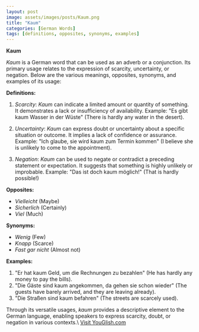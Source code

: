 ```yaml
---
layout: post
image: assets/images/posts/Kaum.png
title: "Kaum"
categories: [German Words]
tags: [definitions, opposites, synonyms, examples]
---
```


**Kaum**

*Kaum* is a German word that can be used as an adverb or a conjunction. Its primary usage relates to the expression of scarcity, uncertainty, or negation. Below are the various meanings, opposites, synonyms, and examples of its usage:

**Definitions:**

1. *Scarcity*: *Kaum* can indicate a limited amount or quantity of something. It demonstrates a lack or insufficiency of availability. Example: "Es gibt kaum Wasser in der Wüste" (There is hardly any water in the desert).

2. *Uncertainty*: *Kaum* can express doubt or uncertainty about a specific situation or outcome. It implies a lack of confidence or assurance. Example: "Ich glaube, sie wird kaum zum Termin kommen" (I believe she is unlikely to come to the appointment).

3. *Negation*: *Kaum* can be used to negate or contradict a preceding statement or expectation. It suggests that something is highly unlikely or improbable. Example: "Das ist doch kaum möglich!" (That is hardly possible!)

**Opposites:**

- *Vielleicht* (Maybe)
- *Sicherlich* (Certainly)
- *Viel* (Much)

**Synonyms:**

- *Wenig* (Few)
- *Knapp* (Scarce)
- *Fast gar nicht* (Almost not)

**Examples:**

1. "Er hat kaum Geld, um die Rechnungen zu bezahlen" (He has hardly any money to pay the bills).
2. "Die Gäste sind kaum angekommen, da gehen sie schon wieder" (The guests have barely arrived, and they are leaving already).
3. "Die Straßen sind kaum befahren" (The streets are scarcely used).

Through its versatile usages, *kaum* provides a descriptive element to the German language, enabling speakers to express scarcity, doubt, or negation in various contexts.\ <a id="yg-widget-0" class="youglish-widget" data-query="Kaum" data-lang="german" data-components="8412" data-auto-start="0" data-bkg-color="theme_light" data-title="How%20to%20pronounce%20Kaum%20in%20German"  rel="nofollow" href="https://youglish.com">Visit YouGlish.com</a><script async src="https://youglish.com/public/emb/widget.js" charset="utf-8"></script>